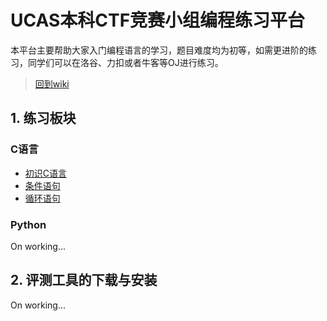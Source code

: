 # UCAS本科CTF竞赛小组编程练习平台

本平台主要帮助大家入门编程语言的学习，题目难度均为初等，如需更进阶的练习，同学们可以在洛谷、力扣或者牛客等OJ进行练习。

> [回到wiki](https://ucas-ctf.github.io/)

## 1. 练习板块

### C语言

- [初识C语言](./1_basic/1_basic)
- [条件语句](./2_condition/2_condition)
- [循环语句](3_loop/3_loop.md)

### Python

On working...

## 2. 评测工具的下载与安装

On working...
